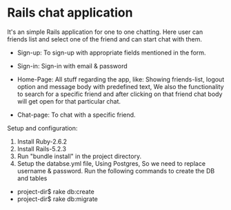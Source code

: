 # Rails chat application

It's an simple Rails application for one to one chatting. Here user can friends list and select one of the friend and can start chat with them.

* Sign-up: To sign-up with appropriate fields mentioned in the form.

* Sign-in: Sign-in with email & password

* Home-Page: All stuff regarding the app, like: Showing friends-list, logout option and message body with predefined text, We also the functionality to search for a specific friend and after clicking on that friend chat body will get open for that particular chat.

* Chat-page: To chat with a specific friend.


Setup and configuration:

1. Install Ruby-2.6.2
2. Install Rails-5.2.3
3. Run "bundle install" in the project directory.
4. Setup the databse.yml file, Using Postgres, So we need to replace username & password.
 Run the following commands to create the DB and tables
 - project-dir$ rake db:create
 - project-dir$ rake db:migrate